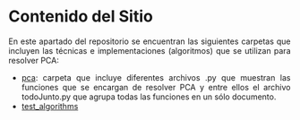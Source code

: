 # Contenido del Sitio

<div align="justify">
  
En este apartado del repositorio se encuentran las siguientes carpetas que incluyen las técnicas e implementaciones (algoritmos) que se utilizan para resolver PCA:

- [pca](https://github.com/123972/PCA-nutricion/tree/master/src/pca): carpeta que incluye diferentes archivos .py que muestran las funciones que se encargan de resolver PCA y entre ellos el archivo todoJunto.py que agrupa todas las funciones en un sólo documento.
- [test_algorithms](https://github.com/123972/PCA-nutricion/tree/master/src/test_algorithms)


